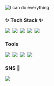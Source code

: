 ![I can do everything](https://user-images.githubusercontent.com/104552888/178726616-22617c7e-2225-424a-9f56-8ce2a735c70c.jpg)


<h3>✨ Tech Stack ✨</h3>
<p>
  <img src="https://img.shields.io/badge/Java-007396?style=flat-square&logo=Java&logoColor=white"/>&nbsp
  <img src="https://img.shields.io/badge/HTML5-E34F26?style=flat-square&logo=HTML5&logoColor=white"/>&nbsp 
  <img src="https://img.shields.io/badge/CSS3-1572B6?style=flat-square&logo=CSS3&logoColor=white"/>&nbsp
  <img src="https://img.shields.io/badge/Spring-black?style=flat-square&logo=Spring&logoColor=white"/>&nbsp
  <img src="https://img.shields.io/badge/JavaScript-F7DF1E?style=flat-square&logo=JavaScript&logoColor=white"/>&nbsp<br>
</p>

<h3> Tools </h3>
<p>
 <img src="https://img.shields.io/badge/Eclipse IDE-black?style=flat-square&logo=Eclipse IDE&logoColor=white"/>&nbsp
 <img src="https://img.shields.io/badge/Oracle-F80000?style=flat-square&logo=Oracle&logoColor=white"/>&nbsp
 <img src="https://img.shields.io/badge/Visual Studio Code-yellow?style=flat-square&logo=Visual Studio Code&logoColor=blue"/>&nbsp 
 <img src="https://img.shields.io/badge/GitHub-pink?style=flat-square&logo=GitHub&logoColor=blue"/>&nbsp
</p>

<h3>SNS 💬</h3>
<p>
  <a href="https://www.instagram.com/zzan_9/"><img src="https://img.shields.io/badge/Instagram-E4405F?style=flat-square&logo=Instagram&logoColor=white&link=https://www.instagram.com/haero_kim/"/></a>&nbsp
</p>
